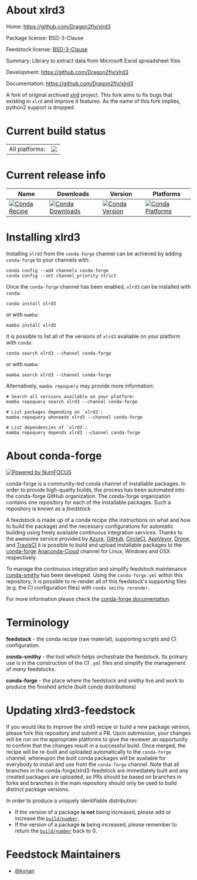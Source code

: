 About xlrd3
===========

Home: https://github.com/Dragon2fly/xlrd3

Package license: BSD-3-Clause

Feedstock license: [BSD-3-Clause](https://github.com/conda-forge/xlrd3-feedstock/blob/main/LICENSE.txt)

Summary: Library to extract data from Microsoft Excel spreadsheet files

Development: https://github.com/Dragon2fly/xlrd3

Documentation: https://github.com/Dragon2fly/xlrd3

A fork of original archived [xlrd](https://github.com/python-excel/xlrd)
project. This fork aims to fix bugs that existing in `xlrd` and improve it
features. As the name of this fork implies, python2 support is dropped.


Current build status
====================


<table><tr><td>All platforms:</td>
    <td>
      <a href="https://dev.azure.com/conda-forge/feedstock-builds/_build/latest?definitionId=17986&branchName=main">
        <img src="https://dev.azure.com/conda-forge/feedstock-builds/_apis/build/status/xlrd3-feedstock?branchName=main">
      </a>
    </td>
  </tr>
</table>

Current release info
====================

| Name | Downloads | Version | Platforms |
| --- | --- | --- | --- |
| [![Conda Recipe](https://img.shields.io/badge/recipe-xlrd3-green.svg)](https://anaconda.org/conda-forge/xlrd3) | [![Conda Downloads](https://img.shields.io/conda/dn/conda-forge/xlrd3.svg)](https://anaconda.org/conda-forge/xlrd3) | [![Conda Version](https://img.shields.io/conda/vn/conda-forge/xlrd3.svg)](https://anaconda.org/conda-forge/xlrd3) | [![Conda Platforms](https://img.shields.io/conda/pn/conda-forge/xlrd3.svg)](https://anaconda.org/conda-forge/xlrd3) |

Installing xlrd3
================

Installing `xlrd3` from the `conda-forge` channel can be achieved by adding `conda-forge` to your channels with:

```
conda config --add channels conda-forge
conda config --set channel_priority strict
```

Once the `conda-forge` channel has been enabled, `xlrd3` can be installed with `conda`:

```
conda install xlrd3
```

or with `mamba`:

```
mamba install xlrd3
```

It is possible to list all of the versions of `xlrd3` available on your platform with `conda`:

```
conda search xlrd3 --channel conda-forge
```

or with `mamba`:

```
mamba search xlrd3 --channel conda-forge
```

Alternatively, `mamba repoquery` may provide more information:

```
# Search all versions available on your platform:
mamba repoquery search xlrd3 --channel conda-forge

# List packages depending on `xlrd3`:
mamba repoquery whoneeds xlrd3 --channel conda-forge

# List dependencies of `xlrd3`:
mamba repoquery depends xlrd3 --channel conda-forge
```


About conda-forge
=================

[![Powered by
NumFOCUS](https://img.shields.io/badge/powered%20by-NumFOCUS-orange.svg?style=flat&colorA=E1523D&colorB=007D8A)](https://numfocus.org)

conda-forge is a community-led conda channel of installable packages.
In order to provide high-quality builds, the process has been automated into the
conda-forge GitHub organization. The conda-forge organization contains one repository
for each of the installable packages. Such a repository is known as a *feedstock*.

A feedstock is made up of a conda recipe (the instructions on what and how to build
the package) and the necessary configurations for automatic building using freely
available continuous integration services. Thanks to the awesome service provided by
[Azure](https://azure.microsoft.com/en-us/services/devops/), [GitHub](https://github.com/),
[CircleCI](https://circleci.com/), [AppVeyor](https://www.appveyor.com/),
[Drone](https://cloud.drone.io/welcome), and [TravisCI](https://travis-ci.com/)
it is possible to build and upload installable packages to the
[conda-forge](https://anaconda.org/conda-forge) [Anaconda-Cloud](https://anaconda.org/)
channel for Linux, Windows and OSX respectively.

To manage the continuous integration and simplify feedstock maintenance
[conda-smithy](https://github.com/conda-forge/conda-smithy) has been developed.
Using the ``conda-forge.yml`` within this repository, it is possible to re-render all of
this feedstock's supporting files (e.g. the CI configuration files) with ``conda smithy rerender``.

For more information please check the [conda-forge documentation](https://conda-forge.org/docs/).

Terminology
===========

**feedstock** - the conda recipe (raw material), supporting scripts and CI configuration.

**conda-smithy** - the tool which helps orchestrate the feedstock.
                   Its primary use is in the construction of the CI ``.yml`` files
                   and simplify the management of *many* feedstocks.

**conda-forge** - the place where the feedstock and smithy live and work to
                  produce the finished article (built conda distributions)


Updating xlrd3-feedstock
========================

If you would like to improve the xlrd3 recipe or build a new
package version, please fork this repository and submit a PR. Upon submission,
your changes will be run on the appropriate platforms to give the reviewer an
opportunity to confirm that the changes result in a successful build. Once
merged, the recipe will be re-built and uploaded automatically to the
`conda-forge` channel, whereupon the built conda packages will be available for
everybody to install and use from the `conda-forge` channel.
Note that all branches in the conda-forge/xlrd3-feedstock are
immediately built and any created packages are uploaded, so PRs should be based
on branches in forks and branches in the main repository should only be used to
build distinct package versions.

In order to produce a uniquely identifiable distribution:
 * If the version of a package **is not** being increased, please add or increase
   the [``build/number``](https://docs.conda.io/projects/conda-build/en/latest/resources/define-metadata.html#build-number-and-string).
 * If the version of a package **is** being increased, please remember to return
   the [``build/number``](https://docs.conda.io/projects/conda-build/en/latest/resources/define-metadata.html#build-number-and-string)
   back to 0.

Feedstock Maintainers
=====================

* [@kynan](https://github.com/kynan/)

